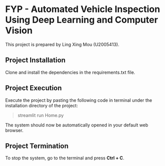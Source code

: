 # FYP - Automated Vehicle Inspection Using Deep Learning and Computer Vision
This project is prepared by Ling Xing Mou (U2005413).

## Project Installation
Clone and install the dependencies in the requirements.txt file.

## Project Execution
Execute the project by pasting the following code in terminal under the installation directory of the project:
> streamlit run Home.py

The system should now be automatically opened in your default web browser.

## Project Termination
To stop the system, go to the terminal and press **Ctrl + C**. 
